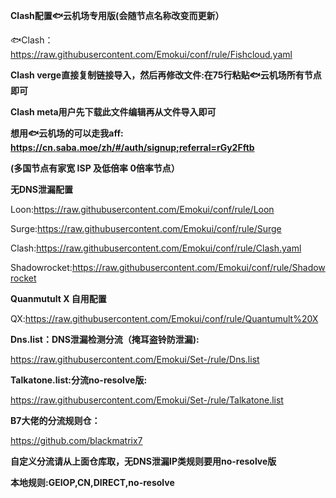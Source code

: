 **Clash配置🐟云机场专用版(会随节点名称改变而更新）**


🐟Clash：https://raw.githubusercontent.com/Emokui/conf/rule/Fishcloud.yaml


**Clash verge直接复制链接导入，然后再修改文件:在75行粘贴🐟云机场所有节点即可**


**Clash meta用户先下载此文件编辑再从文件导入即可**


**想用🐟云机场的可以走我aff: https://cn.saba.moe/zh/#/auth/signup;referral=rGy2Fftb**


**(多国节点有家宽 ISP 及低倍率 0倍率节点）**






**无DNS泄漏配置**

Loon:https://raw.githubusercontent.com/Emokui/conf/rule/Loon

Surge:https://raw.githubusercontent.com/Emokui/conf/rule/Surge

Clash:https://raw.githubusercontent.com/Emokui/conf/rule/Clash.yaml

Shadowrocket:https://raw.githubusercontent.com/Emokui/conf/rule/Shadowrocket


**Quanmutult X 自用配置**

QX:https://raw.githubusercontent.com/Emokui/conf/rule/Quantumult%20X



**Dns.list：DNS泄漏检测分流（掩耳盗铃防泄漏):**

https://raw.githubusercontent.com/Emokui/Set-/rule/Dns.list


**Talkatone.list:分流no-resolve版:**

https://raw.githubusercontent.com/Emokui/Set-/rule/Talkatone.list



**B7大佬的分流规则仓：**

https://github.com/blackmatrix7

**自定义分流请从上面仓库取，无DNS泄漏IP类规则要用no-resolve版**

**本地规则:GEIOP,CN,DIRECT,no-resolve**


